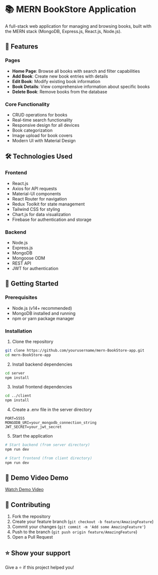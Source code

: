 # 📚 MERN BookStore Application

A full-stack web application for managing and browsing books, built with the MERN stack (MongoDB, Express.js, React.js, Node.js).

## 🚀 Features

### Pages
- **Home Page**: Browse all books with search and filter capabilities
- **Add Book**: Create new book entries with details
- **Edit Book**: Modify existing book information
- **Book Details**: View comprehensive information about specific books
- **Delete Book**: Remove books from the database

### Core Functionality
- CRUD operations for books
- Real-time search functionality
- Responsive design for all devices
- Book categorization
- Image upload for book covers
- Modern UI with Material Design

## 🛠️ Technologies Used

### Frontend
- React.js
- Axios for API requests
- Material-UI components
- React Router for navigation
- Redux Toolkit for state management
- Tailwind CSS for styling
- Chart.js for data visualization
- Firebase for authentication and storage

### Backend
- Node.js
- Express.js
- MongoDB
- Mongoose ODM
- REST API
- JWT for authentication

## 🏁 Getting Started

### Prerequisites
- Node.js (v14+ recommended)
- MongoDB installed and running
- npm or yarn package manager

### Installation

1. Clone the repository
```bash
git clone https://github.com/yourusername/mern-BookStore-app.git
cd mern-BookStore-app
```

2. Install backend dependencies
```bash
cd server
npm install
```

3. Install frontend dependencies
```bash
cd ../client
npm install
```

4. Create a .env file in the server directory
```env
PORT=5555
MONGODB_URI=your_mongodb_connection_string
JWT_SECRET=your_jwt_secret
```

5. Start the application
```bash
# Start backend (from server directory)
npm run dev

# Start frontend (from client directory)
npm run dev
```

## 🎥 Demo Video Demo

[Watch Demo Video](your-demo-video-url)

## 🤝 Contributing

1. Fork the repository
2. Create your feature branch (`git checkout -b feature/AmazingFeature`)
3. Commit your changes (`git commit -m 'Add some AmazingFeature'`)
4. Push to the branch (`git push origin feature/AmazingFeature`)
5. Open a Pull Request

## ⭐️ Show your support

Give a ⭐️ if this project helped you!
